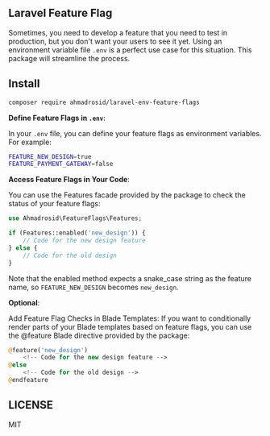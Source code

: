 ## Laravel Feature Flag

Sometimes, you need to develop a feature that you need to test in production, but you don't want your users to see it yet. Using an environment variable file `.env` is a perfect use case for this situation. This package will streamline the process.

## Install

```bash
composer require ahmadrosid/laravel-env-feature-flags
```

**Define Feature Flags in `.env`**: 

In your `.env` file, you can define your feature flags as environment variables. For example:

```bash
FEATURE_NEW_DESIGN=true
FEATURE_PAYMENT_GATEWAY=false
```

**Access Feature Flags in Your Code**:

You can use the Features facade provided by the package to check the status of your feature flags:

```php
use Ahmadrosid\FeatureFlags\Features;

if (Features::enabled('new_design')) {
    // Code for the new design feature
} else {
    // Code for the old design
}
```

Note that the enabled method expects a snake_case string as the feature name, so `FEATURE_NEW_DESIGN` becomes `new_design`.

**Optional**: 

Add Feature Flag Checks in Blade Templates: If you want to conditionally render parts of your Blade templates based on feature flags, you can use the @feature Blade directive provided by the package:

```php
@feature('new_design')
    <!-- Code for the new design feature -->
@else
    <!-- Code for the old design -->
@endfeature
```

## LICENSE

MIT
